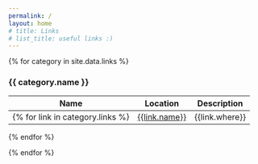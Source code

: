 ```yaml
---
permalink: /
layout: home
# title: Links
# list_title: useful links :)
---
```


{% for category in site.data.links %}

### {{ category.name }}

| Name | Location | Description |
| --- | --- | --- |
{% for link in category.links %} | [{{link.name}}]({{link.url}}) | {{link.where}} | {{link.info}} |
{% endfor %}

{% endfor %}